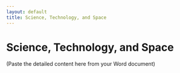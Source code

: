 ```yaml
---
layout: default
title: Science, Technology, and Space
---
```


# Science, Technology, and Space

(Paste the detailed content here from your Word document)
